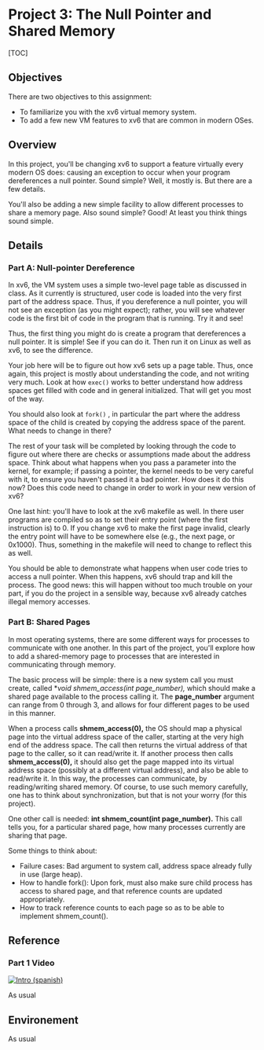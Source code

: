 
# Project 3: The Null Pointer and Shared Memory

[TOC]

## Objectives

There are two objectives to this assignment:

*   To familiarize you with the xv6 virtual memory system.
*   To add a few new VM features to xv6 that are common in modern OSes.

## Overview

In this project, you'll be changing xv6 to support a feature virtually every modern OS does: causing an exception to occur when your program dereferences a null pointer. Sound simple? Well, it mostly is. But there are a few details.

You'll also be adding a new simple facility to allow different processes to share a memory page. Also sound simple? Good! At least you think things sound simple.

## Details

### Part A: Null-pointer Dereference

In xv6, the VM system uses a simple two-level page table as discussed in class. As it currently is structured, user code is loaded into the very first part of the address space. Thus, if you dereference a null pointer, you will not see an exception (as you might expect); rather, you will see whatever code is the first bit of code in the program that is running. Try it and see!

Thus, the first thing you might do is create a program that dereferences a null pointer. It is simple! See if you can do it. Then run it on Linux as well as xv6, to see the difference.

Your job here will be to figure out how xv6 sets up a page table. Thus, once again, this project is mostly about understanding the code, and not writing very much. Look at how `exec()` works to better understand how address spaces get filled with code and in general initialized. That will get you most of the way.

You should also look at `fork()` , in particular the part where the address space of the child is created by copying the address space of the parent. What needs to change in there?

The rest of your task will be completed by looking through the code to figure out where there are checks or assumptions made about the address space. Think about what happens when you pass a parameter into the kernel, for example; if passing a pointer, the kernel needs to be very careful with it, to ensure you haven't passed it a bad pointer. How does it do this now? Does this code need to change in order to work in your new version of xv6?

One last hint: you'll have to look at the xv6 makefile as well. In there user programs are compiled so as to set their entry point (where the first instruction is) to 0\. If you change xv6 to make the first page invalid, clearly the entry point will have to be somewhere else (e.g., the next page, or 0x1000). Thus, something in the makefile will need to change to reflect this as well.

You should be able to demonstrate what happens when user code tries to access a null pointer. When this happens, xv6 should trap and kill the process. The good news: this will happen without too much trouble on your part, if you do the project in a sensible way, because xv6 already catches illegal memory accesses.

### Part B: Shared Pages

In most operating systems, there are some different ways for processes to communicate with one another. In this part of the project, you'll explore how to add a shared-memory page to processes that are interested in communicating through memory.

The basic process will be simple: there is a new system call you must create, called **void *shmem_access(int page_number),** which should make a shared page available to the process calling it. The **page_number** argument can range from 0 through 3, and allows for four different pages to be used in this manner.

When a process calls **shmem_access(0),** the OS should map a physical page into the virtual address space of the caller, starting at the very high end of the address space. The call then returns the virtual address of that page to the caller, so it can read/write it. If another process then calls **shmem_access(0),** it should also get the page mapped into its virtual address space (possibly at a different virtual address), and also be able to read/write it. In this way, the processes can communicate, by reading/writing shared memory. Of course, to use such memory carefully, one has to think about synchronization, but that is not your worry (for this project).

One other call is needed: **int shmem_count(int page_number).** This call tells you, for a particular shared page, how many processes currently are sharing that page.

Some things to think about:

*   Failure cases: Bad argument to system call, address space already fully in use (large heap).
*   How to handle fork(): Upon fork, must also make sure child process has access to shared page, and that reference counts are updated appropriately.
*   How to track reference counts to each page so as to be able to implement shmem_count().

## Reference

### Part 1 Video

[![Intro (spanish)](http://img.youtube.com/vi/1qiCOa9cMJc/0.jpg)](https://www.youtube.com/watch?v=1qiCOa9cMJc)


As usual

## Environement

As usual


